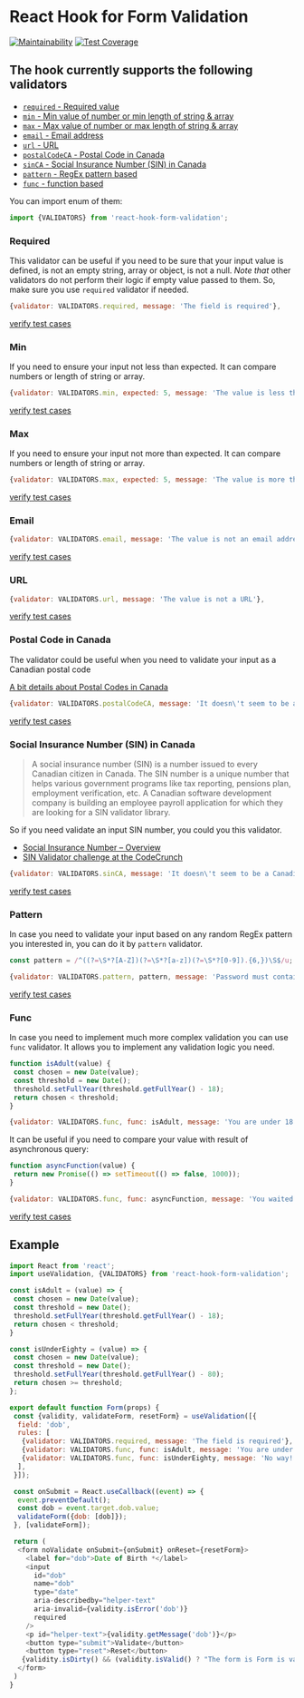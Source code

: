 # React Hook for Form Validation

[![Maintainability](https://api.codeclimate.com/v1/badges/5f8ba99d1a092fc6efb4/maintainability)](https://codeclimate.com/github/boonya/react-hook-form-validation/maintainability)
[![Test Coverage](https://api.codeclimate.com/v1/badges/5f8ba99d1a092fc6efb4/test_coverage)](https://codeclimate.com/github/boonya/react-hook-form-validation/test_coverage)

## The hook currently supports the following validators

- [`required` - Required value](#required)
- [`min` - Min value of number or min length of string & array](#min)
- [`max` - Max value of number or max length of string & array](#max)
- [`email` - Email address](#email)
- [`url` - URL](#url)
- [`postalCodeCA` - Postal Code in Canada](#postal-code-in-canada)
- [`sinCA` - Social Insurance Number (SIN) in Canada](#social-insurance-number-sin-in-canada)
- [`pattern` - RegEx pattern based](#pattern)
- [`func` - function based](#func)

You can import enum of them:

```js
import {VALIDATORS} from 'react-hook-form-validation';
```

### Required

This validator can be useful if you need to be sure that your input value is defined,
is not an empty string, array or object, is not a null.
_Note that_ other validators do not perform their logic if empty value passed to them. So, make sure you use `required` validator if needed.

```js
{validator: VALIDATORS.required, message: 'The field is required'},
```

[verify test cases](src/validators/required.test.ts)

### Min

If you need to ensure your input not less than expected. It can compare numbers or length of string or array.

```js
{validator: VALIDATORS.min, expected: 5, message: 'The value is less than 5'},
```

[verify test cases](src/validators/min.test.ts)

### Max

If you need to ensure your input not more than expected. It can compare numbers or length of string or array.

```js
{validator: VALIDATORS.max, expected: 5, message: 'The value is more than 5'},
```

[verify test cases](src/validators/max.test.ts)

### Email

```js
{validator: VALIDATORS.email, message: 'The value is not an email address'},
```

[verify test cases](src/validators/email.test.ts)

### URL

```js
{validator: VALIDATORS.url, message: 'The value is not a URL'},
```

[verify test cases](src/validators/url.test.ts)

### Postal Code in Canada

The validator could be useful when you need to validate your input as a Canadian postal code

[A bit details about Postal Codes in Canada](https://en.wikipedia.org/wiki/Postal_codes_in_Canada)

```js
{validator: VALIDATORS.postalCodeCA, message: 'It doesn\'t seem to be a Canadian Postal Code'},
```

[verify test cases](src/validators/postalCode-CA.test.ts)

### Social Insurance Number (SIN) in Canada

> A social insurance number (SIN) is a number issued to every Canadian citizen in Canada. The SIN number is a unique number that helps various government programs like tax reporting, pensions plan, employment verification, etc. A Canadian software development company is building an employee payroll application for which they are looking for a SIN validator library.

So if you need validate an input SIN number, you could you this validator.

- [Social Insurance Number – Overview](https://www.canada.ca/en/employment-social-development/services/sin.html)
- [SIN Validator challenge at the CodeCrunch](https://www.codercrunch.com/challenge/819302488/sin-validator)

```js
{validator: VALIDATORS.sinCA, message: 'It doesn\'t seem to be a Canadian Social Insurance Number'},
```

[verify test cases](src/validators/sin-CA.test.ts)

### Pattern

In case you need to validate your input based on any random RegEx pattern you interested in, you can do it by `pattern` validator.

```js
const pattern = /^((?=\S*?[A-Z])(?=\S*?[a-z])(?=\S*?[0-9]).{6,})\S$/u;

{validator: VALIDATORS.pattern, pattern, message: 'Password must contain minimum of 6 characters, at least 1 uppercase letter, 1 lowercase letter, and 1 number with no spaces.'},

```

[verify test cases](src/validators/pattern.test.ts)

### Func

In case you need to implement much more complex validation you can use `func` validator.
It allows you to implement any validation logic you need.

```js
function isAdult(value) {
 const chosen = new Date(value);
 const threshold = new Date();
 threshold.setFullYear(threshold.getFullYear() - 18);
 return chosen < threshold;
}

{validator: VALIDATORS.func, func: isAdult, message: 'You are under 18 years old!'},
```

It can be useful if you need to compare your value with result of asynchronous query:

```js
function asyncFunction(value) {
 return new Promise(() => setTimeout(() => false, 1000));
}

{validator: VALIDATORS.func, func: asyncFunction, message: 'You waited for an error message'},
```

[verify test cases](src/validators/func.test.ts)

## Example

```js
import React from 'react';
import useValidation, {VALIDATORS} from 'react-hook-form-validation';

const isAdult = (value) => {
 const chosen = new Date(value);
 const threshold = new Date();
 threshold.setFullYear(threshold.getFullYear() - 18);
 return chosen < threshold;
}

const isUnderEighty = (value) => {
 const chosen = new Date(value);
 const threshold = new Date();
 threshold.setFullYear(threshold.getFullYear() - 80);
 return chosen >= threshold;
};

export default function Form(props) {
 const {validity, validateForm, resetForm} = useValidation([{
  field: 'dob',
  rules: [
   {validator: VALIDATORS.required, message: 'The field is required'},
   {validator: VALIDATORS.func, func: isAdult, message: 'You are under 18 years old!'},
   {validator: VALIDATORS.func, func: isUnderEighty, message: 'No way!'},
  ],
 }]);

 const onSubmit = React.useCallback((event) => {
  event.preventDefault();
  const dob = event.target.dob.value;
  validateForm({dob: [dob]});
 }, [validateForm]);

 return (
  <form noValidate onSubmit={onSubmit} onReset={resetForm}>
    <label for="dob">Date of Birth *</label>
    <input
      id="dob"
      name="dob"
      type="date"
      aria-describedby="helper-text"
      aria-invalid={validity.isError('dob')}
      required
    />
    <p id="helper-text">{validity.getMessage('dob')}</p>
    <button type="submit">Validate</button>
    <button type="reset">Reset</button>
   {validity.isDirty() && (validity.isValid() ? "The form is Form is valid" : "The form is invalid")}
  </form>
 )
}
```

